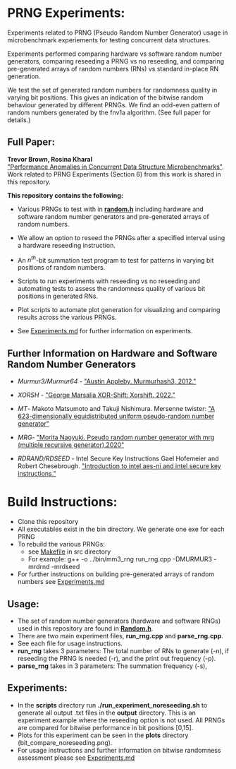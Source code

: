 
# PRNG Experiments:
Experiments related to PRNG (Pseudo Random Number Generator) usage in microbenchmark experiements for testing concurrent data structures.

Experiments performed comparing hardware vs software random number generators, comparing reseeding a PRNG vs no reseeding, and comparing pre-generated arrays of random numbers (RNs) vs standard in-place RN generation.

We test the set of generated random numbers for randomness quality in varying bit positions.
This gives an indication of the bitwise random behaviour generated by different PRNGs. We find an odd-even pattern of random numbers generated by the fnv1a algorithm. (See full paper for details.)

## Full Paper: 
**Trevor Brown, Rosina Kharal**    
["Performance Anomalies in Concurrent Data Structure Microbenchmarks"](https://arxiv.org/pdf/2208.08469.pdf).  
Work related to PRNG Experiments (Section 6) from this work is shared in this repository.

 **This repository contains the following:**
 
 - Various PRNGs to test with in [**random.h**](https://github.com/rkharal/prng_experiments/blob/main/src/random.h) including hardware and software random number generators and pre-generated arrays of random numbers. 

 - We allow an option to reseed the PRNGs after a specified interval using a hardware reseeding instruction.

 - An $n^{th}$-bit summation test program to test for patterns in varying bit positions of random numbers.

 - Scripts to run experiments with reseeding vs no reseeding and automating tests to assess the randomness quality of various bit positions in generated RNs. 

 - Plot scripts to automate plot generation for visualizing and comparing results across the various PRNGs.

- See [Experiments.md](https://github.com/rkharal/prng_experiments/blob/main/src/Experiments.md) for further information on experiments.

 ## **Further Information on Hardware and Software Random Number Generators**

 
   - *Murmur3/Murmur64* - ["Austin Appleby. Murmurhash3, 2012."](https://github.com/aappleby/smhasher/wiki/)
 
   - *XORSH* - ["George Marsalia XOR-Shift: Xorshift. 2022."](https://en.wikipedia.org/wiki/Xorshift)

   - *MT*- Makoto Matsumoto and Takuji Nishimura. Mersenne twister: ["A 623-dimensionally equidistributed uniform pseudo-random number generator"](https://dl.acm.org/doi/pdf/10.1145/272991.272995)
 
   - *MRG*- ["Morita Naoyuki. Pseudo random number generator with mrg (multiple recursive generator),2020"](https://www.schneier.com/blog/archives/2008/05/random_number_b.html)

   - *RDRAND/RDSEED* - Intel Secure Key Instructions Gael Hofemeier and Robert Chesebrough. ["Introduction to intel aes-ni and intel secure key instructions."](https://www.intel.com/content/dam/develop/external/us/en/documents/introduction-to-intel-secure-key-instructions.pdf) 


# **Build Instructions**:

   - Clone this repository
   - All executables exist in the bin directory. We generate one exe for each PRNG
   - To rebuild the various PRNGs:
      - see [Makefile](https://github.com/rkharal/prng_experiments/blob/main/src/Makefile) in src directory 
      - For example: g++ -o ../bin/mm3_rng run_rng.cpp -DMURMUR3 -mrdrnd -mrdseed
   - For further instructions on building pre-generated arrays of random numbers see [Experiments.md](https://github.com/rkharal/prng_experiments/blob/main/src/Experiments.md)


## Usage: 
- The set of random number generators (hardware and software RNGs) used in this repository are found in [**Random.h**](https://github.com/rkharal/prng_experiments/blob/main/src/random.h).
- There are two main experiment files, **run_rng.cpp** and **parse_rng.cpp**.
- See each file for usage instructions. 
- **run_rng** takes 3 parameters: The total number of RNs to generate (-n), if reseeding the PRNG is needed (-r), and the print out frequency (-p).
- **parse_rng** takes in 3 parameters: The summation frequency (-s), 

## Experiments:
- In the **scripts** directory run **./run_experiment_noreseeding.sh**  to generate all output .txt files in the **output** directory. This is an experiment example where the reseeding option is not used. All PRNGs are compared for bitwise performance in bit positions [0,15].
- Plots for this experiment can be seen in the **plots** directory (bit_compare_noreseeding.png).
- For usage instructions and further information on bitwise randomness assessment please see [Experiments.md](https://github.com/rkharal/prng_experiments/blob/main/src/Experiments.md)


